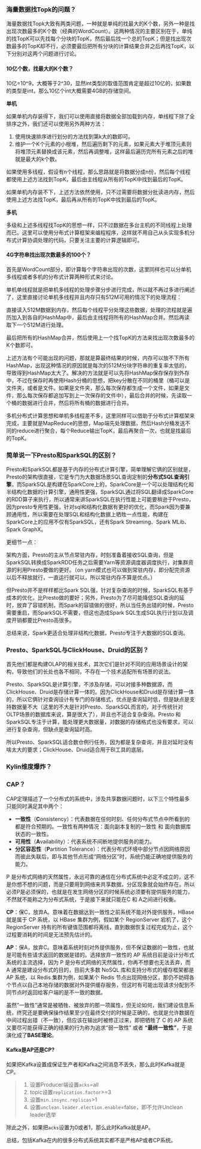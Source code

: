 ### 海量数据找Topk的问题？

海量数据找Topk大致有两类问题，一种就是单纯的找最大的K个数，另外一种是找出现次数最多的K个数（经典的WordCount）。这两种情况的主要区别在于，单纯的找TopK可以先找每个分块的TopK，然后最后找一个总的TopK；但是找出现次数最多的TopK却不行，必须要最后把所有分块的计算结果合并之后再找TopK，以下分别对这两个问题进行讨论。

#### 10亿个数，找最大的K个数？

10亿=10^9，大概等于2^30，显然int类型的取值范围肯定是超过10亿的，如果数的类型是int，那么10亿个int大概需要4GB的存储空间。

**单机**

如果单机内存装得下，我们可以使用直接将数据全部加载到内存，单线程下除了全排序之外，我们还可以使用另外两种方法：

1. 使用快速排序进行划分的方法找到第k大的数即可。
2. 维护一个K个元素的小根堆，然后遍历剩下的元素，如果元素大于堆顶元素则将堆顶元素替换成该元素，然后再调整堆，这样最后遍历完所有元素之后的堆就是最大的k个数。

如果使用多线程，假设有n个线程，那么思路就是将数据分成n份，然后每个线程都使用上述方法找到TopK，最后由主线程从所有的TopK中找到最后的TopK。

如果单机内存装不下，上述方法依然使用，只不过需要将数据分批读进内存，然后使用上述方法找TopK，最后再从所有的TopK中找到最后的TopK。

**多机**

多级和上述多线程找TopK的思想一样，只不过数据在多台主机的不同线程上处理而已。这里可以使用分布式计算框架来编程程序，这样就不用自己从头实现多机分布式计算协调处理的代码，只要关注主要的计算逻辑即可。

#### 4G字符串找出现次数最多的100个？

首先是WordCount部分，即计算每个字符串出现的次数，这里同样也可以分单机多线程或者多机的分布式计算两种形式来讨论。

单机单线程就是把单机多线程的处理步骤分步进行完成，所以就不再过多进行阐述了，这里直接讨论单机多线程并且内存只有512M可用的情况下的处理流程：

直接读入512M数据到内存，然后每个线程平分处理这些数据，处理的流程就是遍历加入到各自的HashMap中，最后由主线程将所有的HashMap合并。然后再读取下一个512M进行处理。

最后把所有的HashMap合并，然后使用上一个找TopK的方法来找出现次数最多的K个数即可。

上述方法有个可能出现的问题，那就是算最终结果的时候，内存可以放不下所有HashMap，出现这种情况的原因就是每次的512M分块字符串的重复率太低的，导致得到HashMap太大了。解决的方法就是可以先将HashMap保存保存到外存中，不过在保存时再使用Hash分桶的思想，把key分散在不同的桶里（桶可以是文件夹，或者是文件。如果是文件夹，那么每次保存都生成一个文件，如果是文件，那么每次保存都追加写到上一次保存的文件中），最后合并的时候，先读取一个桶的数据进行合并，然后将所有桶的数据进行合并。

多机分布式计算思想和单机多线程差不多，这里同样可以借助于分布式计算框架来完成，主要就是MapReduce的思想，Map端先处理数据，然后Hash分桶发送不同的reduce进行聚合，每个Reduce输出TopK，最后再聚合一次，也就是找最后的TopK。

### 简单说一下Presto和SparkSQL的区别？

Presto和SparkSQL都是基于内存的分布式计算引擎，简单理解它俩的区别就是，Presto的架构很直接，它是专门为大数据场景SQL查询定制的**分布式SQL查询引擎**，而SparkSQL是构建在SparkCore上的，SparkCore是一个可以处理结构化和半结构化数据的计算引擎，通用性更强，SparkSQL通过将SQL翻译成SparkCore的RDD算子来执行，所以通常来讲SparkSQL在执行性能上可能要稍逊于Presto，因为presto专用性更强，针对sql和结构化数据有更好的优化，而Spark因为要兼顾通用性，所以需要在处理SQL和结构化数据上牺牲一点性能，构建在SparkCore上的应用不仅有SparkSQL，还有Spark Streaming、Spark MLib、Spark GraphX。

更细节一点：

架构方面，Presto的主从节点常驻内存，时刻准备着接收SQL查询，但是SparkSQL转换成SparkRDD任务之后需要Yarn等资源调度器调度执行，对集群资源的利用Presto要做的更好。（on yarn模式也可以做到常驻内存，即分配完资源以后不释放就行，一直运行就可以，所以常驻内存不算是优点。）

但Presto并不是样样都比Spark SQL强，针对复杂查询的时候，SparkSQL有基于成本的优化，比Presto做的要好；另外，Presto为了尽可能降低SQL查询的延时，放弃了容错机制，而Spark的容错做的很好，所以当任务出错的时候，Presto需要重启，而SparkSQL不需要，但这也造成Spark SQL生成SQL执行计划以及调度开销都要比Presto高很多。

总结来说，Spark更适合处理非结构化数据，Presto专注于大数据的SQL查询。

### Presto、SparkSQL与ClickHouse、Druid的区别？

首先他们都是构建OLAP的相关技术，其次它们是针对不同的应用场景设计的架构，导致他们的长处也各不相同，不存在一个技术适配所有场景的说法。

Presto、SparkSQL是计算引擎，不涉及存储，可以对接多种数据源，而ClickHouse、Druid是存储计算一体的。因为ClickHouse和Druid是存储计算一体的，所以它俩针对查询设计有专门的存储格式，优点是查询延时低，但是缺点是支持数据量不大（这里的不大是针对Presto、SparkSQL而言的，对于传统针对OLTP场景的数据库来说，算是很大了），并且也不适合复杂查询。Presto 和 SparkSQL专注于计算，能处理更大数据量，对数据的存储格式也没有要求，可以进行复杂查询，但缺点是查询延时高。

所以Presto、SparkSQL适合数仓例行任务，因为都是复杂查询，并且对延时没有啥太大的要求；ClickHouse、Druid适合用于BI工具的底层。

### Kylin维度爆炸？

### CAP？

CAP定理描述了一个分布式的系统中，涉及共享数据问题时，以下三个特性最多只能同时满足其中两个：

- **一致性**（**C**onsistency）：代表数据在任何时刻、任何分布式节点中所看到的都是符合预期的。一致性有两种情况：面向副本复制的一致性 和 面向数据库状态的一致性。
- **可用性**（**A**vailability）：代表系统不间断地提供服务的能力。
- **分区容忍性**（**P**artition Tolerance）：代表分布式环境中部分节点因网络原因而彼此失联后，即与其他节点形成“网络分区”时，系统仍能正确地提供服务的能力。

P 是分布式网络的天然属性，永远可靠的通信在分布式系统中必定不成立的，这不是你想不想的问题，而是只要用到网络来共享数据，分区现象就会始终存在。所以必须P是必须保的，也就是在发生网络分区的时候系统必须要有提供服务的能力，不然就不能称之为分布式系统，于是接下来就只能在C 和 A之间进行权衡。

**CP**：保C，放弃A。意味着在数据达到一致性之前系统不能对外提供服务，HBase 就是属于 CP 系统，以 HBase 集群为例，假如某个 RegionServer 宕机了，这个 RegionServer 持有的所有键值范围都将离线，直到数据恢复过程完成为止，这个过程要消耗的时间是无法预先估计的。

**AP**：保A，放弃C。意味着系统时刻对外提供服务，但不保证数据的一致性，也就是可能有些请求返回的数据是错的。选择放弃一致性的 AP 系统目前是设计分布式系统的主流选择，因为 P 是分布式网络的天然属性，你再不想要也无法丢弃，而 A 通常是建设分布式的目的，目前大多数 NoSQL 库和支持分布式的缓存框架都是 AP 系统，以 Redis 集群为例，如果某个 Redis 节点出现网络分区，那仍不妨碍各个节点以自己本地存储的数据对外提供缓存服务，但这时有可能出现请求分配到不同节点时返回给客户端的是不一致的数据。

虽然”一致性”通常是被牺牲、被放弃的那一项属性，但无论如何，我们建设信息系统，终究还是要确保操作结果至少在最终交付的时候是正确的，也就是允许数据在中间过程出错（不一致），但应该在输出时被修正过来，即把牺牲了 C 的 AP 系统又要尽可能获得正确的结果的行为称为追求“弱一致性” 或者 **“最终一致性”**，于是演化成了**BASE理论**。

#### Kafka是AP还是CP?

如果把Kafka设置成保证生产者和Kafka之间消息不丢失，那么此时Kafka就是CP。

> 1. 设置Producer端设置`acks`=all
> 2. topic设置`replication.factor`>=3
> 3. 设置`min.insync.replicas`>1
> 4. 设置`unclean.leader.election.enable`=false，即不允许Unclean leader选举

除此之外，如果把`acks`设置为0或者1，那么此时Kafka就是AP。

总结，包括Kafka在内的很多分布式系统其实都不是严格AP或者CP系统。
